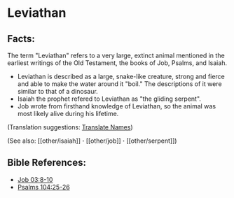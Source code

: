 # Leviathan #

## Facts: ##

The term "Leviathan" refers to a very large, extinct animal mentioned in the earliest writings of the Old Testament, the books of Job, Psalms, and Isaiah.

* Leviathan is described as a large, snake-like creature, strong and fierce and able to make the water around it "boil." The descriptions of it were similar to that of a dinosaur.
* Isaiah the prophet refered to Leviathan as "the gliding serpent".
* Job wrote from firsthand knowledge of Leviathan, so the animal was most likely alive during his lifetime.

(Translation suggestions: [Translate Names](en/ta-vol1/translate/man/translate-names))

(See also: [[other/isaiah]] **·** [[other/job]] **·** [[other/serpent]])

## Bible References: ##

* [Job 03:8-10](en/tn/job/help/03/08)
* [Psalms 104:25-26](en/tn/psa/help/104/25)